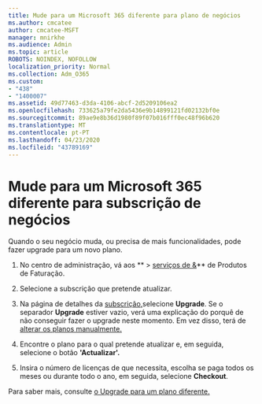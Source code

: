 ```yaml
---
title: Mude para um Microsoft 365 diferente para plano de negócios
ms.author: cmcatee
author: cmcatee-MSFT
manager: mnirkhe
ms.audience: Admin
ms.topic: article
ROBOTS: NOINDEX, NOFOLLOW
localization_priority: Normal
ms.collection: Adm_O365
ms.custom:
- "438"
- "1400007"
ms.assetid: 49d77463-d3da-4106-abcf-2d5209106ea2
ms.openlocfilehash: 733625a79fe2da5436e9b14899121fd02132bf0e
ms.sourcegitcommit: 89ae9e8b36d1980f89f07b016fff0ec48f96b620
ms.translationtype: MT
ms.contentlocale: pt-PT
ms.lasthandoff: 04/23/2020
ms.locfileid: "43789169"
---
```

# <a name="switch-to-a-different-microsoft-365-for-business-subscription"></a>Mude para um Microsoft 365 diferente para subscrição de negócios

Quando o seu negócio muda, ou precisa de mais funcionalidades, pode fazer upgrade para um novo plano.
  
1. No centro de administração, vá aos ** \> [serviços de &](https://go.microsoft.com/fwlink/p/?linkid=842054)** de Produtos de Faturação.

2. Selecione a subscrição que pretende atualizar.

3. Na página de detalhes da [subscrição,](https://admin.microsoft.com/AdminPortal/Home#/subscriptions/webdirect%252F0dbaa202-d590-4529-98c2-a5e2ebaac702)selecione **Upgrade**.  Se o separador **Upgrade** estiver vazio, verá uma explicação do porquê de não conseguir fazer o upgrade neste momento. Em vez disso, terá de [alterar os planos manualmente.](https://docs.microsoft.com/microsoft-365/commerce/subscriptions/change-plans-manually?view=o365-worldwide)

4. Encontre o plano para o qual pretende atualizar e, em seguida, selecione o botão **'Actualizar'.**

5. Insira o número de licenças de que necessita, escolha se paga todos os meses ou durante todo o ano, em seguida, selecione **Checkout**.

Para saber mais, consulte [o Upgrade para um plano diferente.](https://docs.microsoft.com/office365/admin/subscriptions-and-billing/upgrade-to-different-plan)
